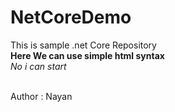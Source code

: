 # NetCoreDemo

This is sample .net Core Repository
</br>
<b>Here We can use simple html syntax</b>
</br>
<i> No i can start</i>

</br>
Author : Nayan
